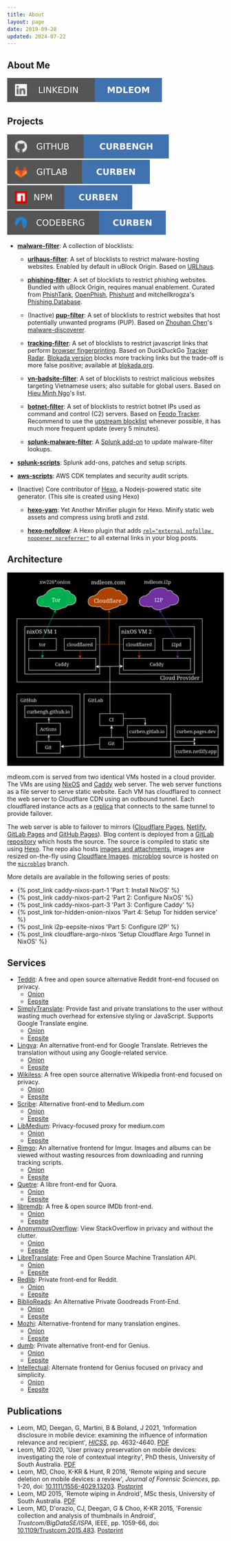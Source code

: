 ```yaml
---
title: About
layout: page
date: 2019-09-20
updated: 2024-07-22
---
```


## About Me

[![LinkedIn handle](/svg/linkedin.svg)](https://www.linkedin.com/in/mdleom/)

## Projects

[![GitHub handle](/svg/github.svg)](https://github.com/curbengh) [![GitLab handle](/svg/gitlab.svg)](https://gitlab.com/curben) [![npm handle](/svg/npm.svg)](https://www.npmjs.com/~curben) [![Codeberg handle](/svg/codeberg.svg)](https://codeberg.org/curben/)

- [**malware-filter**](https://gitlab.com/malware-filter): A collection of blocklists:

  - [**urlhaus-filter**](https://gitlab.com/malware-filter/urlhaus-filter): A set of blocklists to restrict malware-hosting websites. Enabled by default in uBlock Origin. Based on [URLhaus](https://urlhaus.abuse.ch/).

  - [**phishing-filter**](https://gitlab.com/malware-filter/phishing-filter): A set of blocklists to restrict phishing websites. Bundled with uBlock Origin, requires manual enablement. Curated from [PhishTank](https://www.phishtank.com/), [OpenPhish](https://openphish.com/), [Phishunt](https://phishunt.io) and mitchellkrogza's [Phishing.Database](https://github.com/mitchellkrogza/Phishing.Database).

  - (Inactive) [**pup-filter**](https://gitlab.com/malware-filter/pup-filter): A set of blocklists to restrict websites that host potentially unwanted programs (PUP). Based on [Zhouhan Chen](https://zhouhanc.com/)'s [malware-discoverer](https://github.com/zhouhanc/malware-discoverer).

  - [**tracking-filter**](https://gitlab.com/malware-filter/tracking-filter): A set of blocklists to restrict javascript links that perform [browser fingerprinting](https://en.wikipedia.org/wiki/Web_tracking). Based on DuckDuckGo [Tracker Radar](https://github.com/duckduckgo/tracker-radar). [Blokada version](https://community.blokada.org/t/introducing-duckduckgo-tracker-radar-to-blokada/469) blocks more tracking links but the trade-off is more false positive; available at [blokada.org](https://blokada.org/blocklists/ddgtrackerradar/standard/hosts.txt).

  - [**vn-badsite-filter**](https://gitlab.com/malware-filter/vn-badsite-filter): A set of blocklists to restrict malicious websites targeting Vietnamese users; also suitable for global users. Based on [Hieu Minh Ngo](https://chongluadao.vn)'s list.

  - [**botnet-filter**](https://gitlab.com/malware-filter/botnet-filter): A set of blocklists to restrict botnet IPs used as command and control (C2) servers. Based on [Feodo Tracker](https://feodotracker.abuse.ch/). Recommend to use the [upstream blocklist](https://feodotracker.abuse.ch/blocklist/) whenever possible, it has much more frequent update (every 5 minutes).

  - [**splunk-malware-filter**](https://gitlab.com/malware-filter/splunk-malware-filter): A [Splunk add-on](https://splunkbase.splunk.com/app/6970) to update malware-filter lookups.

- [**splunk-scripts**](https://gitlab.com/curben/splunk-scripts): Splunk add-ons, patches and setup scripts.

- [**aws-scripts**](https://gitlab.com/curben/aws-scripts): AWS CDK templates and security audit scripts.

- (Inactive) Core contributor of [Hexo](https://github.com/hexojs/hexo), a Nodejs-powered static site generator. (This site is created using Hexo)

  - [**hexo-yam**](https://github.com/curbengh/hexo-yam): Yet Another Minifier plugin for Hexo. Minify static web assets and compress using brotli and zstd.

  - [**hexo-nofollow**](https://github.com/curbengh/hexo-nofollow): A Hexo plugin that adds [`rel="external nofollow noopener noreferrer"`](https://developer.mozilla.org/en-US/docs/Web/HTML/Link_types) to all external links in your blog posts.

## Architecture

![Architecture behind mdleom.com](about/website-architecture.png)

mdleom.com is served from two identical VMs hosted in a cloud provider. The VMs are using [NixOS](https://nixos.org/) and [Caddy](https://caddyserver.com/) web server. The web server functions as a file server to serve static website. Each VM has cloudflared to connect the web server to Cloudflare CDN using an outbound tunnel. Each cloudflared instance acts as a [replica](https://developers.cloudflare.com/cloudflare-one/connections/connect-apps/install-and-setup/deploy-cloudflared-replicas/) that connects to the same tunnel to provide failover.

The web server is able to failover to mirrors ([Cloudflare Pages](https://curben.pages.dev), [Netlify](https://curben.netlify.app), [GitLab Pages](https://curben.gitlab.io) and [GitHub Pages](https://curbengh.github.io)). Blog content is deployed from a [GitLab repository](https://gitlab.com/curben/blog) which hosts the source. The source is compiled to static site using [Hexo](https://hexo.io). The repo also hosts [images and attachments](https://gitlab.com/curben/blog/-/tree/site), images are resized on-the-fly using [Cloudflare Images](https://gitlab.com/curben/blog/-/blob/master/cf-images/index.js). [microblog](/microblog/) source is hosted on the [`microblog`](https://gitlab.com/curben/blog/-/tree/microblog) branch.

More details are available in the following series of posts:

- {% post_link caddy-nixos-part-1 'Part 1: Install NixOS' %}
- {% post_link caddy-nixos-part-2 'Part 2: Configure NixOS' %}
- {% post_link caddy-nixos-part-3 'Part 3: Configure Caddy' %}
- {% post_link tor-hidden-onion-nixos 'Part 4: Setup Tor hidden service' %}
- {% post_link i2p-eepsite-nixos 'Part 5: Configure I2P' %}
- {% post_link cloudflare-argo-nixos 'Setup Cloudflare Argo Tunnel in NixOS' %}

## Services

- [Teddit](https://codeberg.org/teddit/teddit): A free and open source alternative Reddit front-end focused on privacy.
  - [Onion](http://clnxvdfthhcmvwhauaadincmitimhawq7nee4dmqkk4nfkpfi3orsgad.onion)
  - [Eepsite](http://xugoqcf2pftm76vbznx4xuhrzyb5b6zwpizpnw2hysexjdn5l2tq.b32.i2p)
- [SimplyTranslate](https://simple-web.org/projects/simplytranslate.html): Provide fast and private translations to the user without wasting much overhead for extensive styling or JavaScript. Supports Google Translate engine.
  - [Onion](http://fmgp3rg56ng6mtb5gvu5hgzwwdyzgkmnanettwnmbnueues7ndw2fkyd.onion)
  - [Eepsite](http://mmiyv57bfhgc7p4pipk7jjqv5meuz5rjijoviquplvhxl3v7aoba.b32.i2p)
- [Lingva](https://github.com/TheDavidDelta/lingva-translate): An alternative front-end for Google Translate. Retrieves the translation without using any Google-related service.
  - [Onion](http://beko4bipbbqvwjizoswa3gcjrj3fdgb6nqthv7mt2gcswd2nln45ooid.onion)
  - [Eepsite](http://ek34dpqqketa3o75jucgiimy6uk5uxyrkr2iv6bt3jnbckshb5la.b32.i2p)
- [Wikiless](https://github.com/Metastem/wikiless): A free open source alternative Wikipedia front-end focused on privacy.
  - [Onion](http://g6gr4dahewooeelw3h44qhqzr3x2jy475xm6rpve4m6hrsqe467lwxad.onion)
  - [Eepsite](http://hflqp2ejxygpj6cdwo3ogfieqmxw3b56w7dblt7bor2ltwk6kcfa.b32.i2p)
- [Scribe](https://sr.ht/~edwardloveall/scribe/): Alternative front-end to Medium.com
  - [Onion](http://3xejtix5tkneqclwbcuqi2mysi3bqp6qv2b3jwp466itjzjjptiwhdqd.onion)
  - [Eepsite](http://4dpb7ukgzbmmccrdpeyxkghptrh5ulvxlnfeyxay2ftzgkwf75ca.b32.i2p)
- [LibMedium](https://git.batsense.net/realaravinth/libmedium): Privacy-focused proxy for medium.com
  - [Onion](http://atfykf7jyn4uxuwdqmonyz4xohrw5mrnrldkwtulxkpictxrm3xxfsyd.onion)
  - [Eepsite](http://c4vqxvn27l7z5neffrasc22xxoglf23eudmp7mtwmk3yqgrbefsa.b32.i2p)
- [Rimgo](https://codeberg.org/video-prize-ranch/rimgo): An alternative frontend for Imgur. Images and albums can be viewed without wasting resources from downloading and running tracking scripts.
  - [Onion](http://eertpnpliglunzserhwbr2unvyfa4dj7j3iq43sktlytvhcmgj4io6id.onion)
  - [Eepsite](http://xazdnfgtzmcbcxhmcbbvr4uodd6jtn4fdiayasghywdn227xsmoa.b32.i2p)
- [Quetre](https://github.com/zyachel/quetre): A libre front-end for Quora.
  - [Onion](http://4sg56knxo4vklsb7uj6iwtnuuwqyrel5im75ovlml6zywdnpeed55xqd.onion)
  - [Eepsite](http://yk5xtcyxoyj4hwj3g5yzdest6ixqri332prqvpwcufmufzdelcuq.b32.i2p)
- [libremdb](https://github.com/zyachel/libremdb): A free & open source IMDb front-end.
  - [Onion](http://ijridx42bzzelztznz7lzeoule4ug45qmtmvhffotdetj6xxaxi54ryd.onion)
  - [Eepsite](http://jjr6zhcpe763emklpklre3vorzluczwd67uxhb5pxslawn4dedwa.b32.i2p)
- [AnonymousOverflow](https://github.com/httpjamesm/AnonymousOverflow): View StackOverflow in privacy and without the clutter.
  - [Onion](http://7gpurrl7besakeh6ml5xkxriamnmt2awbt3u7o5td6lkeocmqujikzad.onion)
  - [Eepsite](http://kb2qqt2ycigflptnyqvamamqnexwnqnzghnwswtty773mn24jkfa.b32.i2p)
- [LibreTranslate](https://github.com/LibreTranslate/LibreTranslate): Free and Open Source Machine Translation API.
  - [Onion](http://ryp7domnuvrha3sm5fohl75vrj3opolykbfv6rh35hg5i4uo3rrpslid.onion)
  - [Eepsite](http://b5nins66p4rpvspyr3j43x26lapr7e5jm4nnvv53gbtljfcbgihq.b32.i2p)
- [Redlib](https://github.com/redlib-org/redlib): Private front-end for Reddit.
  - [Onion](http://dzfahc2b6rbt6zqos4xdfhdzoes25vbsquupge3dcni7rnft7s6fvjyd.onion)
  - [Eepsite](http://qmab3wkogmb6xscouvzpjzaeetemcfikpj7g7vk6wuho4pk7jutq.b32.i2p)
- [BiblioReads](https://github.com/nesaku/BiblioReads): An Alternative Private Goodreads Front-End.
  - [Onion](http://j5lebkdzxk7qtmoopdljgbxced6pgukiisoym4547hrlw7zfxhzd27qd.onion)
  - [Eepsite](http://zgci5oiqqheg4tn3jg7p4765fnea4dwgt3dta24kkwlbfh74ddzq.b32.i2p)
- [Mozhi](https://codeberg.org/aryak/mozhi): Alternative-frontend for many translation engines.
  - [Onion](http://larrc5gh4dldbu4z5ytp7opoek7gstgxfumkagpb7iv6q6kozwiaalqd.onion)
  - [Eepsite](http://fcfaoj2glfht36f56fnyjanhwqeuweq52nm6d5a4j4ldphoxlfgq.b32.i2p)
- [dumb](https://github.com/rramiachraf/dumb): Private alternative front-end for Genius.
  - [Onion](http://45wl7huszlmd3ikrzstqkgqg2w5sv7uljyzclknbi4oqulqebgb356ad.onion)
  - [Eepsite](http://e5ko75gniu662loixesw56uie52ho23fmc3gm35i3kshl4kra6tq.b32.i2p)
- [Intellectual](https://github.com/Insprill/intellectual): Alternate frontend for Genius focused on privacy and simplicity.
  - [Onion](http://36hoiwja5ehvnwlxbqwmikao6g4szi5kbz6niwgdvzvkolmq4kyuphid.onion)
  - [Eepsite](http://7y3j5s7b6jt3jzjxfxdbfcbww3l6ndre62ek4t6uninc4n6l3qca.b32.i2p)

## Publications

- Leom, MD, Deegan, G, Martini, B & Boland, J 2021, 'Information disclosure in mobile device: examining the influence of information relevance and recipient', [_HICSS_](https://hicss.hawaii.edu/), pp. 4632-4640. [PDF](/files/publications/Information-disclosure-mobile-device.pdf)
- Leom, MD 2020, 'User privacy preservation on mobile devices: investigating the role of contextual integrity', PhD thesis, University of South Australia. [PDF](/files/publications/User-privacy-preservation_thesis.pdf)
- Leom, MD, Choo, K-KR & Hunt, R 2016, 'Remote wiping and secure deletion on mobile devices: a review', _Journal of Forensic Sciences_, pp. 1-20, doi: [10.1111/1556-4029.13203](https://doi.org/10.1111/1556-4029.13203). [Postprint](/files/publications/Remote-wiping-and-secure-deletion-on-mobile-devices-a-review_postprint.pdf)
- Leom, MD 2015, 'Remote wiping in Android', MSc thesis, University of South Australia. [PDF](/files/publications/Remote-wiping-in-Android_thesis.pdf)
- Leom, MD, D'orazio, CJ, Deegan, G & Choo, K-KR 2015, 'Forensic collection and analysis of thumbnails in Android', _Trustcom/BigDataSE/ISPA_, IEEE, pp. 1059-66, doi: [10.1109/Trustcom.2015.483](https://doi.org/10.1109/Trustcom.2015.483). [Postprint](/files/publications/Forensic-collection-and-analysis-of-thumbnails-in-Android_postprint.pdf)
